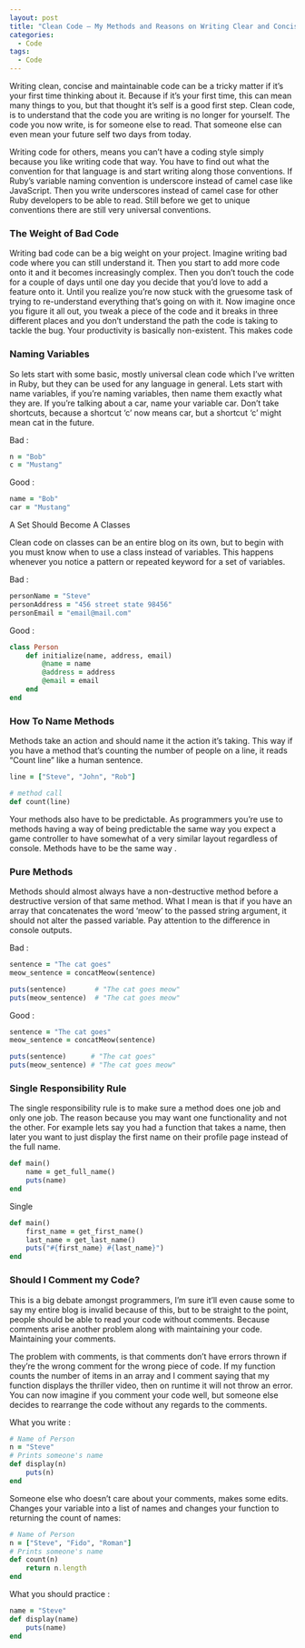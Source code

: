 ```yaml
---
layout: post
title: "Clean Code — My Methods and Reasons on Writing Clear and Concise Code"
categories:
  - Code
tags:
  - Code
---
```


Writing clean, concise and maintainable code can be a tricky matter if it’s your first time thinking about it. Because if it’s your first time, this can mean many things to you, but that thought it’s self is a good first step. Clean code, is to understand that the code you are writing is no longer for yourself. The code you now write, is for someone else to read. That someone else can even mean your future self two days from today.

Writing code for others, means you can’t have a coding style simply because you like writing code that way. You have to find out what the convention for that language is and start writing along those conventions. If Ruby’s variable naming convention is underscore instead of camel case like JavaScript. Then you write underscores instead of camel case for other Ruby developers to be able to read. Still before we get to unique conventions there are still very universal conventions.

### The Weight of Bad Code

Writing bad code can be a big weight on your project. Imagine writing bad code where you can still understand it. Then you start to add more code onto it and it becomes increasingly complex. Then you don’t touch the code for a couple of days until one day you decide that you’d love to add a feature onto it. Until you realize you’re now stuck with the gruesome task of trying to re-understand everything that’s going on with it. Now imagine once you figure it all out, you tweak a piece of the code and it breaks in three different places and you don’t understand the path the code is taking to tackle the bug. Your productivity is basically non-existent. This makes code

### Naming Variables

So lets start with some basic, mostly universal clean code which I’ve written in Ruby, but they can be used for any language in general.
Lets start with name variables, if you’re naming variables, then name them exactly what they are. If you’re talking about a car, name your variable car. Don’t take shortcuts, because a shortcut ‘c’ now means car, but a shortcut ‘c’ might mean cat in the future.

Bad :
```ruby
n = "Bob"
c = "Mustang"
```

Good :
```ruby
name = "Bob"
car = "Mustang"
```

A Set Should Become A Classes

Clean code on classes can be an entire blog on its own, but to begin with you must know when to use a class instead of variables. This happens whenever you notice a pattern or repeated keyword for a set of variables.

Bad :
```ruby
personName = "Steve"
personAddress = "456 street state 98456"
personEmail = "email@mail.com"
```

Good :

```ruby
class Person
    def initialize(name, address, email)
        @name = name
        @address = address
        @email = email
    end
end
```

### How To Name Methods
Methods take an action and should name it the action it’s taking. This way if you have a method that’s counting the number of people on a line, it reads “Count line” like a human sentence.

```ruby
line = ["Steve", "John", "Rob"]

# method call
def count(line)
```

Your methods also have to be predictable. As programmers you’re use to methods having a way of being predictable the same way you expect a game controller to have somewhat of a very similar layout regardless of console. Methods have to be the same way .

### Pure Methods

Methods should almost always have a non-destructive method before a destructive version of that same method. What I mean is that if you have an array that concatenates the word ‘meow’ to the passed string argument, it should not alter the passed variable. Pay attention to the difference in console outputs.

Bad :
```ruby
sentence = "The cat goes"
meow_sentence = concatMeow(sentence)

puts(sentence)       # "The cat goes meow"
puts(meow_sentence)  # "The cat goes meow"
```

Good :
```ruby
sentence = "The cat goes"
meow_sentence = concatMeow(sentence)

puts(sentence)      # "The cat goes"
puts(meow_sentence) # "The cat goes meow"
```

### Single Responsibility Rule
The single responsibility rule is to make sure a method does one job and only one job. The reason because you may want one functionality and not the other. For example lets say you had a function that takes a name, then later you want to just display the first name on their profile page instead of the full name.

```ruby
def main()
    name = get_full_name()
    puts(name)
end
```

Single
```ruby
def main()
    first_name = get_first_name()
    last_name = get_last_name()
    puts("#{first_name} #{last_name}")
end
```

### Should I Comment my Code?
This is a big debate amongst programmers, I’m sure it’ll even cause some to say my entire blog is invalid because of this, but to be straight to the point, people should be able to read your code without comments. Because comments arise another problem along with maintaining your code. Maintaining your comments.

The problem with comments, is that comments don’t have errors thrown if they’re the wrong comment for the wrong piece of code. If my function counts the number of items in an array and I comment saying that my function displays the thriller video, then on runtime it will not throw an error. You can now imagine if you comment your code well, but someone else decides to rearrange the code without any regards to the comments.

What you write :
```ruby
# Name of Person
n = "Steve"
# Prints someone's name
def display(n)
    puts(n)
end
```

Someone else who doesn’t care about your comments, makes some edits. Changes your variable into a list of names and changes your function to returning the count of names:

```ruby
# Name of Person
n = ["Steve", "Fido", "Roman"]
# Prints someone's name
def count(n)
    return n.length
end
```

What you should practice :
```ruby
name = "Steve"
def display(name)
    puts(name)
end
```
